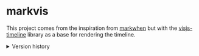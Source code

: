 # markvis

This project comes from the inspiration from [markwhen](https://markwhen.com/) but with the [visjs-timeline](https://visjs.org/) library as a base for rendering the timeline.

<details>
<summary>Version history</summary>
v0.1 first usable version
</details>